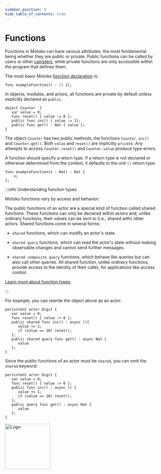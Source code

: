 ```yaml
---
sidebar_position: 8
hide_table_of_contents: true
---
```


# Functions

Functions in Motoko can have various attributes, the most fundamental being whether they are public or private. Public functions can be called by users or other [canisters](https://internetcomputer.org/docs/building-apps/essentials/canisters), while private functions are only accessible within the program that defines them.

The most basic Motoko [function declaration](https://internetcomputer.org/docs/motoko/fundamentals/declarations/function-declarations) is:

```motoko no-repl
func exampleFunction() : () {};
```

In objects, modules, and actors, all functions are private by default unless explicitly declared as `public`.

```motoko
object Counter  {
   var value = 0;
   func reset() { value := 0 };
   public func inc() { value := 1};
   public func get() : Nat { value }; 
}
```

The object `Counter` has two public methods, the functions `Counter.inc()` and `Counter.get()`. Both `value` and `reset()` are implicitly `private`. Any attempts to access `Counter.reset()` and `Counter.value` produce type errors.

A function should specify a return type. If a return type is not declared or otherwise determined from the context, it defaults to the unit `()` return type.

```motoko no-repl
func exampleFunction(x : Nat) : Nat {
    x;
};
```

:::info Understanding function types

Motoko functions vary by access and behavior:

The public functions of an actor are a special kind of function called shared functions. These functions can only be declared within actors and, unlike ordinary functions, their values can be sent to (i.e., shared with) other actors.
Shared functions come in several forms:

- `shared` functions, which can modify an actor's state.

- `shared query` functions, which can read the actor's state without making observable changes and cannot send further messages.

- `shared composite query` functions, which behave like queries but can also call other queries.
All shared function, unlike ordinary functions, provide access to the identity of their caller, for applications like access control.

[Learn more about function types](https://internetcomputer.org/docs/motoko/fundamentals/types/functions).

:::

For example, you can rewrite the object above as an actor:

``` motoko
persistent actor Digit {
   var value = 0;
   func reset() { value := 0 };
   public shared func inc() : async (){
      value += 1;
      if (value == 10) reset();
   };
   public shared query func get() : async Nat {
      value
   };
}
```

Since the public functions of an actor must be `shared`, you can omit the `shared` keyword:

``` motoko
persistent actor Digit {
   var value = 0;
   func reset() { value := 0 };
   public func inc() : async () {
      value += 1;
      if (value == 10) reset();
   };
   public query func get() : async Nat {
      value
   };
}
```

<img src="https://cdn-assets-eu.frontify.com/s3/frontify-enterprise-files-eu/eyJwYXRoIjoiZGZpbml0eVwvYWNjb3VudHNcLzAxXC80MDAwMzA0XC9wcm9qZWN0c1wvNFwvYXNzZXRzXC8zOFwvMTc2XC9jZGYwZTJlOTEyNDFlYzAzZTQ1YTVhZTc4OGQ0ZDk0MS0xNjA1MjIyMzU4LnBuZyJ9:dfinity:9Q2_9PEsbPqdJNAQ08DAwqOenwIo7A8_tCN4PSSWkAM?width=2400" alt="Logo" width="150" height="150" />